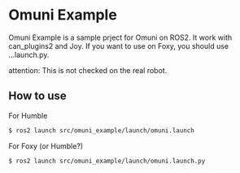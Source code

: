 # Omuni Example
Omuni Example is a sample prject for Omuni on ROS2.
It work with can_plugins2 and Joy.
If you want to use on Foxy, you should use ...launch.py.

attention: This is not checked on the real robot.



## How to use

For Humble
```bash
$ ros2 launch src/omuni_example/launch/omuni.launch
```
For Foxy (or Humble?)
```bash
$ ros2 launch src/omuni_example/launch/omuni.launch.py
```
